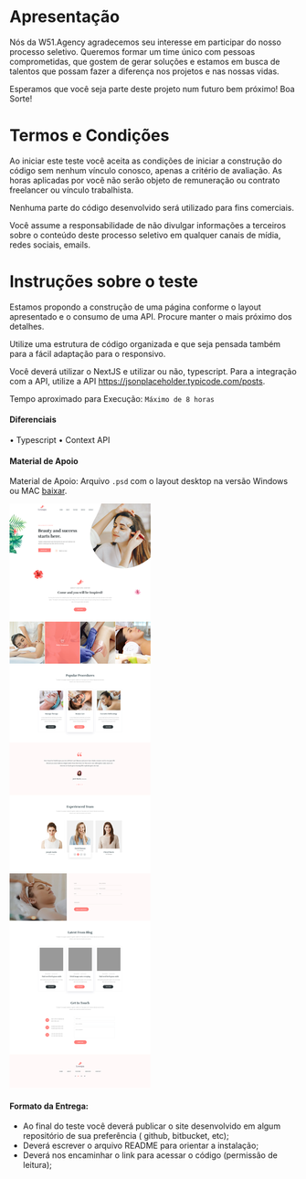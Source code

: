 # Apresentação

Nós da W51.Agency agradecemos seu interesse em participar do nosso processo seletivo.
Queremos formar um time único com pessoas comprometidas, que gostem de gerar soluções e estamos em busca de talentos que possam fazer a diferença nos projetos e nas nossas vidas.

Esperamos que você seja parte deste projeto num futuro bem próximo! Boa Sorte!

# Termos e Condições

Ao iniciar este teste você aceita as condições de iniciar a construção do código sem nenhum vínculo conosco, apenas a critério de avaliação. As horas aplicadas por você não serão objeto de remuneração ou contrato freelancer ou vínculo trabalhista.

Nenhuma parte do código desenvolvido será utilizado para fins comerciais.

Você assume a responsabilidade de não divulgar informações a terceiros sobre o conteúdo deste processo seletivo em qualquer canais de mídia, redes sociais, emails.

# Instruções sobre o teste

Estamos propondo a construção de uma página conforme o layout apresentado e o consumo de uma API. Procure manter o mais próximo dos detalhes.

Utilize uma estrutura de código organizada e que seja pensada também para a fácil adaptação para o responsivo.

Você deverá utilizar o NextJS e utilizar ou não, typescript.
Para a integração com a API, utilize a API https://jsonplaceholder.typicode.com/posts.

Tempo aproximado para Execução: `Máximo de 8 horas`

####  Diferenciais

• Typescript
• Context API

####  Material de Apoio

Material de Apoio: Arquivo `.psd` com o layout desktop na versão Windows ou MAC [baixar](https://drive.google.com/file/d/15q_q8q0-OeVxApRXAJKvWHjaLIjL2fXU/view?usp=sharing).

![layout-desktop](utils/front_SPA_desktop.jpg)

#### Formato da Entrega:

- Ao final do teste você deverá publicar o site desenvolvido em algum repositório de sua preferência ( github, bitbucket, etc);
- Deverá escrever o arquivo README para orientar a instalação;
- Deverá nos encaminhar o link para acessar o código (permissão de leitura);